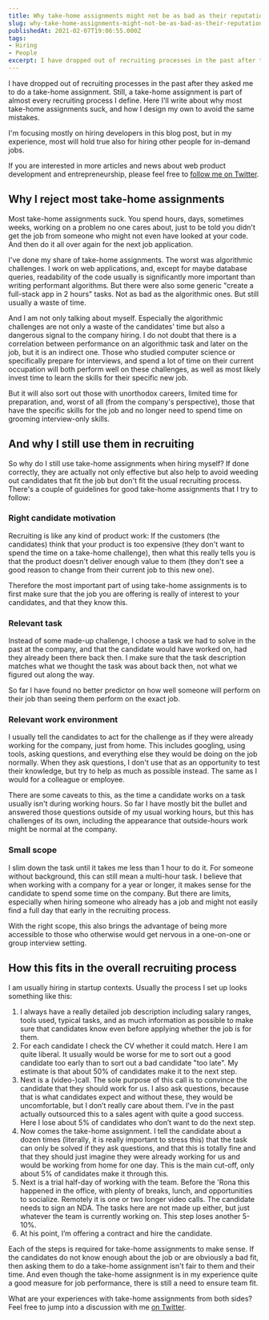 ```yaml
---
title: Why take-home assignments might not be as bad as their reputation
slug: why-take-home-assignments-might-not-be-as-bad-as-their-reputation
publishedAt: 2021-02-07T19:06:55.000Z
tags:
- Hiring
- People
excerpt: I have dropped out of recruiting processes in the past after they asked me to do a take-home assignment. Still, a take-home assignment is part of almost every recruiting process I define. Here I'll write about how these two go together, and what a typical recruiting process I design looks like.
---
```


I have dropped out of recruiting processes in the past after they asked me to do a take-home assignment. Still, a take-home assignment is part of almost every recruiting process I define. Here I'll write about why most take-home assignments suck, and how I design my own to avoid the same mistakes.

I'm focusing mostly on hiring developers in this blog post, but in my experience, most will hold true also for hiring other people for in-demand jobs.

If you are interested in more articles and news about web product development and entrepreneurship, please feel free to [follow me on Twitter](https://twitter.com/intent/follow?original_referer=https%253A%252F%252Fstartup-cto.net%252F&ref_src=twsrc%5Etfw&region=follow_link&screen_name=The_Startup_CTO&tw_p=followbutton).

## Why I reject most take-home assignments

Most take-home assignments suck. You spend hours, days, sometimes weeks, working on a problem no one cares about, just to be told you didn't get the job from someone who might not even have looked at your code. And then do it all over again for the next job application.

I've done my share of take-home assignments. The worst was algorithmic challenges. I work on web applications, and, except for maybe database queries, readability of the code usually is significantly more important than writing performant algorithms. But there were also some generic "create a full-stack app in 2 hours" tasks. Not as bad as the algorithmic ones. But still usually a waste of time.

And I am not only talking about myself. Especially the algorithmic challenges are not only a waste of the candidates' time but also a dangerous signal to the company hiring. I do not doubt that there is a correlation between performance on an algorithmic task and later on the job, but it is an indirect one. Those who studied computer science or specifically prepare for interviews, and spend a lot of time on their current occupation will both perform well on these challenges, as well as most likely invest time to learn the skills for their specific new job.

But it will also sort out those with unorthodox careers, limited time for preparation, and, worst of all (from the company's perspective), those that have the specific skills for the job and no longer need to spend time on grooming interview-only skills.

## And why I still use them in recruiting

So why do I still use take-home assignments when hiring myself? If done correctly, they are actually not only effective but also help to avoid weeding out candidates that fit the job but don't fit the usual recruiting process. There's a couple of guidelines for good take-home assignments that I try to follow:

### Right candidate motivation

Recruiting is like any kind of product work: If the customers (the candidates) think that your product is too expensive (they don't want to spend the time on a take-home challenge), then what this really tells you is that the product doesn't deliver enough value to them (they don't see a good reason to change from their current job to this new one).

Therefore the most important part of using take-home assignments is to first make sure that the job you are offering is really of interest to your candidates, and that they know this.

### Relevant task

Instead of some made-up challenge, I choose a task we had to solve in the past at the company, and that the candidate would have worked on, had they already been there back then. I make sure that the task description matches what we thought the task was about back then, not what we figured out along the way.

So far I have found no better predictor on how well someone will perform on their job than seeing them perform on the exact job.

### Relevant work environment

I usually tell the candidates to act for the challenge as if they were already working for the company, just from home. This includes googling, using tools, asking questions, and everything else they would be doing on the job normally. When they ask questions, I don't use that as an opportunity to test their knowledge, but try to help as much as possible instead. The same as I would for a colleague or employee.

There are some caveats to this, as the time a candidate works on a task usually isn't during working hours. So far I have mostly bit the bullet and answered those questions outside of my usual working hours, but this has challenges of its own, including the appearance that outside-hours work might be normal at the company.

### Small scope

I slim down the task until it takes me less than 1 hour to do it. For someone without background, this can still mean a multi-hour task. I believe that when working with a company for a year or longer, it makes sense for the candidate to spend some time on the company. But there are limits, especially when hiring someone who already has a job and might not easily find a full day that early in the recruiting process.

With the right scope, this also brings the advantage of being more accessible to those who otherwise would get nervous in a one-on-one or group interview setting.

## How this fits in the overall recruiting process

I am usually hiring in startup contexts. Usually the process I set up looks something like this:

1. I always have a really detailed job description including salary ranges, tools used, typical tasks, and as much information as possible to make sure that candidates know even before applying whether the job is for them.
2. For each candidate I check the CV whether it could match. Here I am quite liberal. It usually would be worse for me to sort out a good candidate too early than to sort out a bad candidate "too late". My estimate is that about 50% of candidates make it to the next step.
3. Next is a (video-)call. The sole purpose of this call is to convince the candidate that they should work for us. I also ask questions, because that is what candidates expect and without these, they would be uncomfortable, but I don’t really care about them. I’ve in the past actually outsourced this to a sales agent with quite a good success. Here I lose about 5% of candidates who don’t want to do the next step.
4. Now comes the take-home assignment. I tell the candidate about a dozen times (literally, it is really important to stress this) that the task can only be solved if they ask questions, and that this is totally fine and that they should just imagine they were already working for us and would be working from home for one day. This is the main cut-off, only about 5% of candidates make it through this.
5. Next is a trial half-day of working with the team. Before the 'Rona this happened in the office, with plenty of breaks, lunch, and opportunities to socialize. Remotely it is one or two longer video calls. The candidate needs to sign an NDA. The tasks here are not made up either, but just whatever the team is currently working on. This step loses another 5-10%.
6. At his point, I’m offering a contract and hire the candidate.

Each of the steps is required for take-home assignments to make sense. If the candidates do not know enough about the job or are obviously a bad fit, then asking them to do a take-home assignment isn't fair to them and their time. And even though the take-home assignment is in my experience quite a good measure for job performance, there is still a need to ensure team fit.

What are your experiences with take-home assignments from both sides? Feel free to jump into a discussion with me [on Twitter](https://twitter.com/intent/follow?original_referer=https%253A%252F%252Fstartup-cto.net%252F&ref_src=twsrc%5Etfw&region=follow_link&screen_name=The_Startup_CTO&tw_p=followbutton).
